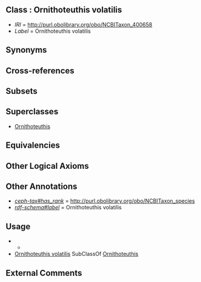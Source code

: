 
## Class : Ornithoteuthis volatilis

 * *IRI* = http://purl.obolibrary.org/obo/NCBITaxon_400658
 * *Label* = Ornithoteuthis volatilis

## Synonyms


## Cross-references


## Subsets


## Superclasses

 * [Ornithoteuthis](../../NCBITaxon/50/NCBITaxon_283050.md)

## Equivalencies


## Other Logical Axioms


## Other Annotations

 * *[ceph-tax#has_rank](../../ceph-tax#has/nk/ceph-tax#has_rank.md)* = http://purl.obolibrary.org/obo/NCBITaxon_species
 * *[rdf-schema#label](../../el/rdf-schema#label.md)* = Ornithoteuthis volatilis

## Usage

 * -
 * [Ornithoteuthis volatilis](../../NCBITaxon/58/NCBITaxon_400658.md) SubClassOf [Ornithoteuthis](../../NCBITaxon/50/NCBITaxon_283050.md)

## External Comments

